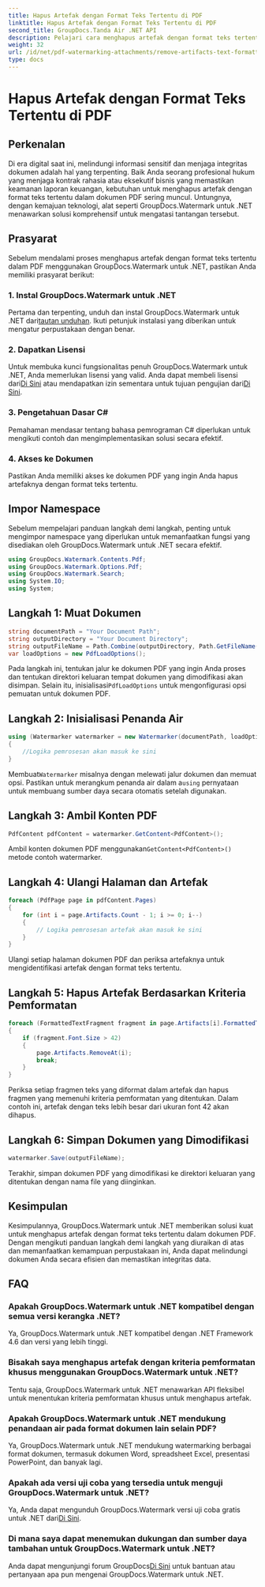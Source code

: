 ```yaml
---
title: Hapus Artefak dengan Format Teks Tertentu di PDF
linktitle: Hapus Artefak dengan Format Teks Tertentu di PDF
second_title: GroupDocs.Tanda Air .NET API
description: Pelajari cara menghapus artefak dengan format teks tertentu dalam PDF menggunakan GroupDocs untuk .NET. Ikuti panduan langkah demi langkah kami.
weight: 32
url: /id/net/pdf-watermarking-attachments/remove-artifacts-text-formatting-pdf/
type: docs
---
```

# Hapus Artefak dengan Format Teks Tertentu di PDF

## Perkenalan
Di era digital saat ini, melindungi informasi sensitif dan menjaga integritas dokumen adalah hal yang terpenting. Baik Anda seorang profesional hukum yang menjaga kontrak rahasia atau eksekutif bisnis yang memastikan keamanan laporan keuangan, kebutuhan untuk menghapus artefak dengan format teks tertentu dalam dokumen PDF sering muncul. Untungnya, dengan kemajuan teknologi, alat seperti GroupDocs.Watermark untuk .NET menawarkan solusi komprehensif untuk mengatasi tantangan tersebut.
## Prasyarat
Sebelum mendalami proses menghapus artefak dengan format teks tertentu dalam PDF menggunakan GroupDocs.Watermark untuk .NET, pastikan Anda memiliki prasyarat berikut:
### 1. Instal GroupDocs.Watermark untuk .NET
 Pertama dan terpenting, unduh dan instal GroupDocs.Watermark untuk .NET dari[tautan unduhan](https://releases.groupdocs.com/Watermark/net/). Ikuti petunjuk instalasi yang diberikan untuk mengatur perpustakaan dengan benar.
### 2. Dapatkan Lisensi
Untuk membuka kunci fungsionalitas penuh GroupDocs.Watermark untuk .NET, Anda memerlukan lisensi yang valid. Anda dapat membeli lisensi dari[Di Sini](https://purchase.groupdocs.com/buy) atau mendapatkan izin sementara untuk tujuan pengujian dari[Di Sini](https://purchase.groupdocs.com/temporary-license/).
### 3. Pengetahuan Dasar C#
Pemahaman mendasar tentang bahasa pemrograman C# diperlukan untuk mengikuti contoh dan mengimplementasikan solusi secara efektif.
### 4. Akses ke Dokumen
Pastikan Anda memiliki akses ke dokumen PDF yang ingin Anda hapus artefaknya dengan format teks tertentu.

## Impor Namespace
Sebelum mempelajari panduan langkah demi langkah, penting untuk mengimpor namespace yang diperlukan untuk memanfaatkan fungsi yang disediakan oleh GroupDocs.Watermark untuk .NET secara efektif.
```csharp
using GroupDocs.Watermark.Contents.Pdf;
using GroupDocs.Watermark.Options.Pdf;
using GroupDocs.Watermark.Search;
using System.IO;
using System;
```
## Langkah 1: Muat Dokumen
```csharp
string documentPath = "Your Document Path";
string outputDirectory = "Your Document Directory";
string outputFileName = Path.Combine(outputDirectory, Path.GetFileName(documentPath));
var loadOptions = new PdfLoadOptions();
```
 Pada langkah ini, tentukan jalur ke dokumen PDF yang ingin Anda proses dan tentukan direktori keluaran tempat dokumen yang dimodifikasi akan disimpan. Selain itu, inisialisasi`PdfLoadOptions` untuk mengonfigurasi opsi pemuatan untuk dokumen PDF.
## Langkah 2: Inisialisasi Penanda Air
```csharp
using (Watermarker watermarker = new Watermarker(documentPath, loadOptions))
{
    //Logika pemrosesan akan masuk ke sini
}
```
 Membuat`Watermarker` misalnya dengan melewati jalur dokumen dan memuat opsi. Pastikan untuk merangkum penanda air dalam a`using` pernyataan untuk membuang sumber daya secara otomatis setelah digunakan.
## Langkah 3: Ambil Konten PDF
```csharp
PdfContent pdfContent = watermarker.GetContent<PdfContent>();
```
 Ambil konten dokumen PDF menggunakan`GetContent<PdfContent>()` metode contoh watermarker.
## Langkah 4: Ulangi Halaman dan Artefak
```csharp
foreach (PdfPage page in pdfContent.Pages)
{
    for (int i = page.Artifacts.Count - 1; i >= 0; i--)
    {
        // Logika pemrosesan artefak akan masuk ke sini
    }
}
```
Ulangi setiap halaman dokumen PDF dan periksa artefaknya untuk mengidentifikasi artefak dengan format teks tertentu.
## Langkah 5: Hapus Artefak Berdasarkan Kriteria Pemformatan
```csharp
foreach (FormattedTextFragment fragment in page.Artifacts[i].FormattedTextFragments)
{
    if (fragment.Font.Size > 42)
    {
        page.Artifacts.RemoveAt(i);
        break;
    }
}
```
Periksa setiap fragmen teks yang diformat dalam artefak dan hapus fragmen yang memenuhi kriteria pemformatan yang ditentukan. Dalam contoh ini, artefak dengan teks lebih besar dari ukuran font 42 akan dihapus.
## Langkah 6: Simpan Dokumen yang Dimodifikasi
```csharp
watermarker.Save(outputFileName);
```
Terakhir, simpan dokumen PDF yang dimodifikasi ke direktori keluaran yang ditentukan dengan nama file yang diinginkan.

## Kesimpulan
Kesimpulannya, GroupDocs.Watermark untuk .NET memberikan solusi kuat untuk menghapus artefak dengan format teks tertentu dalam dokumen PDF. Dengan mengikuti panduan langkah demi langkah yang diuraikan di atas dan memanfaatkan kemampuan perpustakaan ini, Anda dapat melindungi dokumen Anda secara efisien dan memastikan integritas data.
## FAQ
### Apakah GroupDocs.Watermark untuk .NET kompatibel dengan semua versi kerangka .NET?
Ya, GroupDocs.Watermark untuk .NET kompatibel dengan .NET Framework 4.6 dan versi yang lebih tinggi.
### Bisakah saya menghapus artefak dengan kriteria pemformatan khusus menggunakan GroupDocs.Watermark untuk .NET?
Tentu saja, GroupDocs.Watermark untuk .NET menawarkan API fleksibel untuk menentukan kriteria pemformatan khusus untuk menghapus artefak.
### Apakah GroupDocs.Watermark untuk .NET mendukung penandaan air pada format dokumen lain selain PDF?
Ya, GroupDocs.Watermark untuk .NET mendukung watermarking berbagai format dokumen, termasuk dokumen Word, spreadsheet Excel, presentasi PowerPoint, dan banyak lagi.
### Apakah ada versi uji coba yang tersedia untuk menguji GroupDocs.Watermark untuk .NET?
 Ya, Anda dapat mengunduh GroupDocs.Watermark versi uji coba gratis untuk .NET dari[Di Sini](https://releases.groupdocs.com/).
### Di mana saya dapat menemukan dukungan dan sumber daya tambahan untuk GroupDocs.Watermark untuk .NET?
 Anda dapat mengunjungi forum GroupDocs[Di Sini](https://forum.groupdocs.com/c/watermark/19) untuk bantuan atau pertanyaan apa pun mengenai GroupDocs.Watermark untuk .NET.